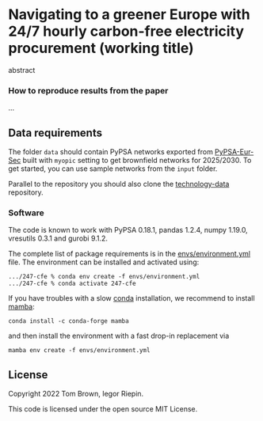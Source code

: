 
# Navigating to a greener Europe with 24/7 hourly carbon-free electricity procurement (working title)

abstract

### How to reproduce results from the paper
...

## Data requirements

The folder `data` should contain PyPSA networks exported from [PyPSA-Eur-Sec](https://github.com/PyPSA/pypsa-eur-sec) built with `myopic` setting to get brownfield networks for 2025/2030. To get started, you can use sample networks from the `input` folder.

Parallel to the repository you should also clone the [technology-data](https://github.com/PyPSA/technology-data) repository.

### Software 

The code is known to work with PyPSA 0.18.1, pandas 1.2.4, numpy 1.19.0, vresutils 0.3.1 and gurobi 9.1.2.

The complete list of package requirements is in the [envs/environment.yml](envs/environment.yml) file. The environment can be installed and activated using:

```
.../247-cfe % conda env create -f envs/environment.yml
.../247-cfe % conda activate 247-cfe
```

If you have troubles with a slow [conda](https://docs.conda.io/en/latest/) installation, we recommend to install [mamba](https://mamba.readthedocs.io/en/latest/):

```
conda install -c conda-forge mamba
```

and then install the environment with a fast drop-in replacement via

```
mamba env create -f envs/environment.yml
```

## License

Copyright 2022 Tom Brown, Iegor Riepin.

This code is licensed under the open source MIT License.
